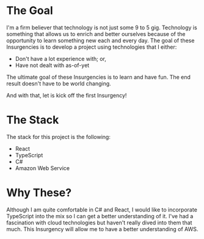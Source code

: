 # The Goal

I'm a firm believer that technology is not just some 9 to 5 gig.  Technology is something that allows us to enrich and
better ourselves because of the opportunity to learn something new each and every day.  The goal of these Insurgencies
is to develop a project using technologies that I either:

* Don't have a lot experience with; or,
* Have not dealt with as-of-yet

The ultimate goal of these Insurgencies is to learn and have fun.  The end result doesn't have to be world changing.

And with that, let is kick off the first Insurgency!

# The Stack

The stack for this project is the following:

* React
* TypeScript
* C#
* Amazon Web Service

# Why These?

Although I am quite comfortable in C# and React, I would like to incorporate TypeScript into the mix so I can get a better understanding of it.  I've had a fascination with cloud technologies but haven't really dived into them that much.  This Insurgency will allow me to have a better understanding of AWS.
